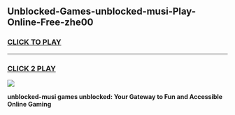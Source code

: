 
## Unblocked-Games-unblocked-musi-Play-Online-Free-zhe00
<h3>
<a href="https://premium76.site?title=unblocked-musi&ref=26A">CLICK TO PLAY</a></h3>
<hr>

<h3>
<a href="https://premium76.site?title=unblocked-musi&ref=26A">CLICK 2 PLAY</a>
  
</h3>

<a href="https://premium76.site?title=unblocked-musi&ref=26A"><img src="https://clearcache.store/games.png"></a>


**unblocked-musi games unblocked: Your Gateway to Fun and Accessible Online Gaming**
